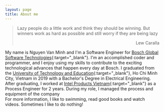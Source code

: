 ```yaml
---
layout: page
title: About me
---
```

> Lazy people do a little work and think they should be winning. But winners work as hard as possible and still worry if they are being lazy
> <div style="text-align: right"> Lew Caralla </div>

My name is Nguyen Van Minh and I'm a Software Engineer for [Bosch Global Software Technologies](https://www.bosch.com.vn/en/){:target="_blank"}. I'm an accomplished coder and programmer, and I enjoy using my skills to contribute to the exciting technological advances that happen every day at Bosch. I graduated from the [University of Technology and Education](http://hcmute.edu.vn/){:target="_blank"}, Ho Chi Minh City, Vietnam in 2019 with a Bachelor's Degree in Electrical Engineering.  After graduating, I worked at [Intel Products Vietnam](https://www.intel.vn/){:target="_blank"} as a Process Engineer for 2 years. During my role, I managed the process and equipment of the company  
For more information, I like to swimming, read good books and watch videos. Sometimes I like to do nothing!
